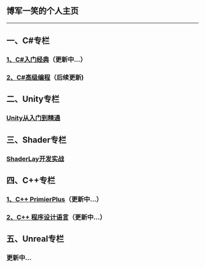 ## 博军一笑的个人主页

---

## 一、C\#专栏

### [1、C\#入门经典](https://shenjun4csharp.github.io/csharphtml/)（更新中...）

### [2、C\#高级编程]()（后续更新\)

## 二、Unity专栏

### [Unity从入门到精通](https://shenjun4unity.github.io/unityhtml/)

## 三、Shader专栏

### [ShaderLay开发实战](https://shenjun4shader.github.io/shaderhtml/)

## 四、C++专栏

### [1、C++ PrimierPlus](https://shenjun4cplusplus.github.io/cplusplushtml/)（更新中...）

### [2、C++ 程序设计语言](https://shenjun4cplusplus2.github.io/cplusplus2html/)（更新中...）

## 五、Unreal专栏

### 更新中...




